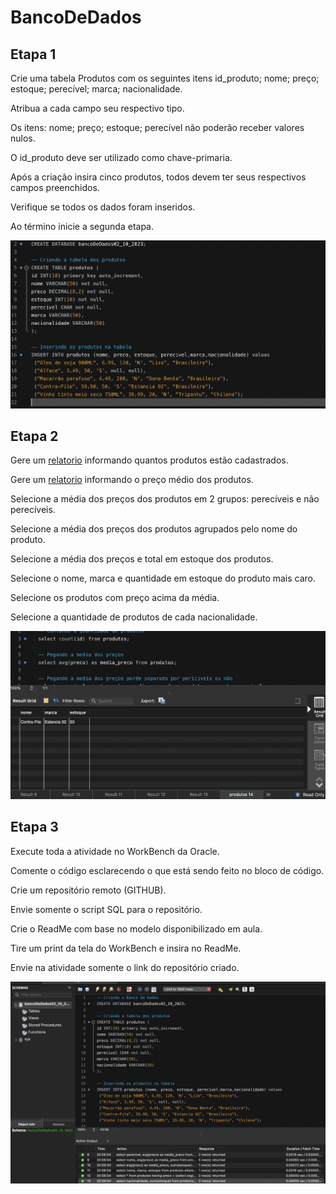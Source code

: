 # BancoDeDados

## Etapa 1

Crie uma tabela Produtos com os seguintes itens id_produto; nome; preço;
estoque; perecível; marca; nacionalidade.

Atribua a cada campo seu respectivo tipo.

Os itens: nome; preço; estoque; perecível não poderão receber valores nulos.

O id_produto deve ser utilizado como chave-primaria.

Após a criação insira cinco produtos, todos devem ter seus respectivos campos
preenchidos.

Verifique se todos os dados foram inseridos.

Ao término inicie a segunda etapa.

![Etapa 1](Etapa1.png)


## Etapa 2

Gere um [relatorio](Quantidade_De_Produtos.csv) informando quantos produtos estão cadastrados.

Gere um [relatorio](Preço_Medio.csv) informando o preço médio dos produtos.

Selecione a média dos preços dos produtos em 2 grupos: perecíveis e não
perecíveis.

Selecione a média dos preços dos produtos agrupados pelo nome do produto.

Selecione a média dos preços e total em estoque dos produtos.

Selecione o nome, marca e quantidade em estoque do produto mais caro.

Selecione os produtos com preço acima da média.

Selecione a quantidade de produtos de cada nacionalidade.

![Etapa 2](Etapa2.png)

## Etapa 3

Execute toda a atividade no WorkBench da Oracle.

Comente o código esclarecendo o que está sendo feito no bloco de código.

Crie um repositório remoto (GITHUB).

Envie somente o script SQL para o repositório.

Crie o ReadMe com base no modelo disponibilizado em aula.

Tire um print da tela do WorkBench e insira no ReadMe.

Envie na atividade somente o link do repositório criado.

![Etapa 3](PrintWorkbeanch.png)

